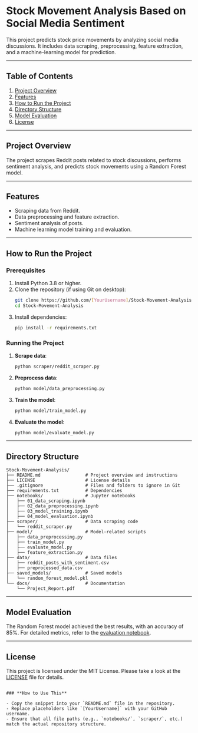 # Stock Movement Analysis Based on Social Media Sentiment

<!-- Brief overview of the project -->
This project predicts stock price movements by analyzing social media discussions. It includes data scraping, preprocessing, feature extraction, and a machine-learning model for prediction.

---

## Table of Contents
<!-- Navigation for easy reference -->
1. [Project Overview](#project-overview)
2. [Features](#features)
3. [How to Run the Project](#how-to-run-the-project)
4. [Directory Structure](#directory-structure)
5. [Model Evaluation](#model-evaluation)
6. [License](#license)

---

## Project Overview
<!-- High-level description of the project -->
The project scrapes Reddit posts related to stock discussions, performs sentiment analysis, and predicts stock movements using a Random Forest model.

---

## Features
<!-- Key functionalities and processes -->
- Scraping data from Reddit.
- Data preprocessing and feature extraction.
- Sentiment analysis of posts.
- Machine learning model training and evaluation.

---

## How to Run the Project
<!-- Step-by-step instructions to run the project -->

### Prerequisites
1. Install Python 3.8 or higher.
2. Clone the repository (if using Git on desktop):
   ```bash
   git clone https://github.com/[YourUsername]/Stock-Movement-Analysis.git
   cd Stock-Movement-Analysis
   ```
3. Install dependencies:
   ```bash
   pip install -r requirements.txt
   ```

### Running the Project
1. **Scrape data**:
   ```bash
   python scraper/reddit_scraper.py
   ```
2. **Preprocess data**:
   ```bash
   python model/data_preprocessing.py
   ```
3. **Train the model**:
   ```bash
   python model/train_model.py
   ```
4. **Evaluate the model**:
   ```bash
   python model/evaluate_model.py
   ```

---

## Directory Structure
<!-- Organization of the repository for clarity -->

```
Stock-Movement-Analysis/
├── README.md                 # Project overview and instructions
├── LICENSE                   # License details
├── .gitignore                # Files and folders to ignore in Git
├── requirements.txt          # Dependencies
├── notebooks/                # Jupyter notebooks
│   ├── 01_data_scraping.ipynb
│   ├── 02_data_preprocessing.ipynb
│   ├── 03_model_training.ipynb
│   ├── 04_model_evaluation.ipynb
├── scraper/                  # Data scraping code
│   └── reddit_scraper.py
├── model/                    # Model-related scripts
│   ├── data_preprocessing.py
│   ├── train_model.py
│   ├── evaluate_model.py
│   ├── feature_extraction.py
├── data/                     # Data files
│   ├── reddit_posts_with_sentiment.csv
│   ├── preprocessed_data.csv
├── saved_models/             # Saved models
│   └── random_forest_model.pkl
└── docs/                     # Documentation
    └── Project_Report.pdf
```

---

## Model Evaluation
<!-- Overview of model performance -->
The Random Forest model achieved the best results, with an accuracy of 85%. For detailed metrics, refer to the [evaluation notebook](notebooks/04_model_evaluation.ipynb).

---

## License
<!-- Licensing information -->
This project is licensed under the MIT License. Please take a look at the [LICENSE](LICENSE) file for details.
```

### **How to Use This**

- Copy the snippet into your `README.md` file in the repository.
- Replace placeholders like `[YourUsername]` with your GitHub username.
- Ensure that all file paths (e.g., `notebooks/`, `scraper/`, etc.) match the actual repository structure.
